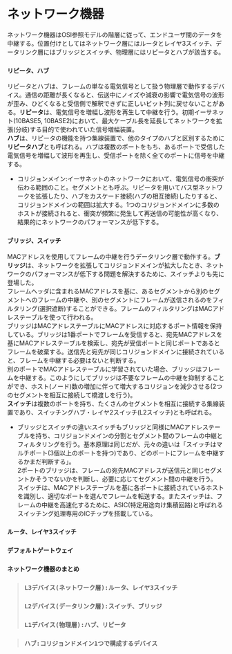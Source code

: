 # ネットワーク機器
ネットワーク機器はOSI参照モデルの階層に従って、エンドユーザ間のデータを中継する。位置付けとしてはネットワーク層にはルータとレイヤ3スイッチ、データリンク層にはブリッジとスイッチ、物理層にはリピータとハブが該当する。

### `リピータ、ハブ`
リピータとハブは、フレームの単なる電気信号として扱う物理層で動作するデバイス。通信の距離が長くなると、伝送中にノイズや減衰の影響で電気信号の波形が歪み、ひどくなると受信側で解釈できずに正しいビット列に戻せないことがある。**リピータ**は、電気信号を増幅し波形を再生して中継を行う。初期イーサネット(10BASE5, 10BASE2)において、最大ケーブル長を延長してネットワークを拡張(分岐)する目的で使われていた信号増幅装置。  
**ハブ**は、リピータの機能を持つ集線装置で、他のタイプのハブと区別するために**リピータハブ**とも呼ばれる。ハブは複数のポートをもち、あるポートで受信した電気信号を増幅して波形を再生し、受信ポートを除く全てのポートに信号を中継する。
- コリジョンメイン:イーサネットのネットワークにおいて、電気信号の衝突が伝わる範囲のこと。セグメントとも呼ぶ。リピータを用いてバス型ネットワークを拡張したり、ハブをカスケード接続(ハブの相互接続)したりすると、コリジョンドメインの範囲は拡大する。1つのコリジョンドメインに多数のホストが接続されると、衝突が頻繁に発生して再送信の可能性が高くなり、結果的にネットワークのパフォーマンスが低下する。

### `ブリッジ、スイッチ`
MACアドレスを使用してフレームの中継を行うデータリンク層で動作する。**ブリッジ**は、ネットワークを拡張してコリジョンドメインが拡大したとき、ネットワークのパフォーマンスが低下する問題を解決するために、スイッチよりも先に登場した。  
フレームヘッダに含まれるMACアドレスを基に、あるセグメントから別のセグメントへのフレームの中継や、別のセグメントにフレームが送信されるのをフィルタリング(選択遮断)することができる。フレームのフィルタリングはMACアドレステーブルを使って行われる。  
ブリッジはMACアドレステーブルにMACアドレスに対応するポート情報を保持している。ブリッジは1番ポートでフレームを受信すると、宛先MACアドレスを基にMACアドレステーブルを検索し、宛先が受信ポートと同じポートであるとフレームを破棄する。送信先と宛先が同じコリジョンドメインに接続されていると、フレームを中継する必要はないと判断する。  
別のポートでMACアドレステーブルに学習されていた場合、ブリッジはフレームを中継する。このようにしてブリッジは不要なフレームの中継を抑制することができ、ホスト(ノード)数の増加に伴って増大するコリジョンを減少させる(2つのセグメントを相互に接続して橋渡しを行う)。  
**スイッチ**は複数のポートを持ち、たくさんのセグメントを相互に接続する集線装置であり、スイッチングハブ・レイヤ2スイッチ(L2スイッチ)とも呼ばれる。
- ブリッジとスイッチの違い:スイッチもブリッジと同様にMACアドレステーブルを持ち、コリジョンドメインの分割とセグメント間のフレームの中継とフィルタリングを行う。基本原理は同じだが、元々の違いは「スイッチはマルチポート(3個以上のポートを持つ)であり、どのポートにフレームを中継するかまだ判断する」。  
2ポートのブリッジは、フレームの宛先MACアドレスが送信元と同じセグメントかそうでないかを判断し、必要に応じてセグメント間の中継を行う。  
スイッチは、MACアドレステーブルを基に各ポートに接続されているホストを識別し、適切なポートを選んでフレームを転送する。またスイッチは、フレームの中継を高速化するために、ASIC(特定用途向け集積回路)と呼ばれるスイッチング処理専用のICチップを搭載している。

### `ルータ、レイヤ3スイッチ`

### `デフォルトゲートウェイ`

### `ネットワーク機器のまとめ`

> ### `L3デバイス(ネットワーク層):ルータ、レイヤ3スイッチ`
> ### `L2デバイス(データリンク層):スイッチ、ブリッジ`
> ### `L1デバイス(物理層):ハブ、リピータ`

> ### `ハブ:コリジョンドメイン1つで構成するデバイス`
